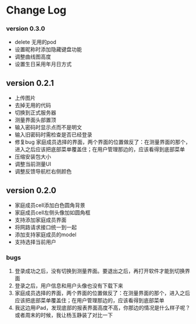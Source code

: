 # Change Log

### version 0.3.0
* delete 无用的pod
* 设置昵称时添加隐藏键盘功能
* 调整曲线图高度
* 设置生日采用年月日方式

## version 0.2.1
* 上传图片
* 去掉无用的代码
* 切换到正式服务器
* 测量界面头部置顶
* 输入密码时显示点而不是明文
* 输入旧密码时需检查是否已经登录
* 修复bug 家庭成员选择的界面，两个界面的位置做反了：在测量界面的那个，进入之后应该把底部菜单覆盖住；在用户管理那边的，应该看得到底部菜单
* 压缩安装包大小
* 调整当前测量UI
* 调整反馈导航栏右侧颜色 

## version 0.2.0
* 家庭成员cell添加白色圆角背景
* 家庭成员cell左侧头像加如圆角框
* 支持添加家庭成员界面
* 将网路请求接口统一到一起
* 添加支持家庭成员的model
* 支持选择当前用户

### bugs
1. 登录成功之后，没有切换到测量界面。要退出之后，再打开软件才能到切换界面
2. 登录之后，用户信息和用户头像也没有下载下来
3. 家庭成员选择的界面，两个界面的位置做反了：在测量界面的那个，进入之后应该把底部菜单覆盖住；在用户管理那边的，应该看得到底部菜单
4. 我这边用iPad，发现底部的报表界面高度不高，你那边的情况是什么样子呢？或者周末的时候，我让杨玉静装了对比一下

